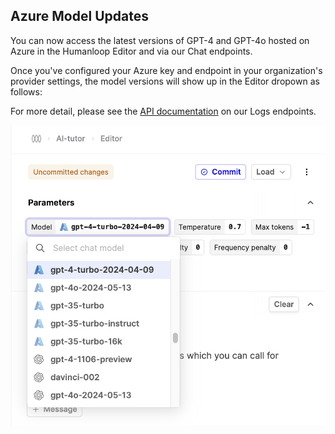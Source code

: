 ## Azure Model Updates

You can now access the latest versions of GPT-4 and GPT-4o hosted on Azure in the Humanloop Editor and via our Chat endpoints.

Once you've configured your Azure key and endpoint in your organization's provider settings, the model versions will show up in the Editor dropown as follows:

For more detail, please see the [API documentation](https://docs.humanloop.com/reference/logs_list) on our Logs endpoints.

![](../assets/images/622f124-Screenshot_2024-06-04_at_19.28.45.png)
